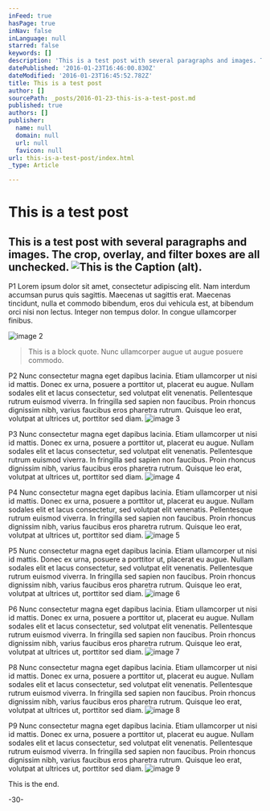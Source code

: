 ```yaml
---
inFeed: true
hasPage: true
inNav: false
inLanguage: null
starred: false
keywords: []
description: 'This is a test post with several paragraphs and images. The crop, overlay, and filter boxes are all unchecked.'
datePublished: '2016-01-23T16:46:00.830Z'
dateModified: '2016-01-23T16:45:52.782Z'
title: This is a test post
author: []
sourcePath: _posts/2016-01-23-this-is-a-test-post.md
published: true
authors: []
publisher:
  name: null
  domain: null
  url: null
  favicon: null
url: this-is-a-test-post/index.html
_type: Article

---
```

# This is a test post

## This is a test post with several paragraphs and images. The crop, overlay, and filter boxes are all unchecked. ![This is the Caption (alt).](https://the-grid-user-content.s3-us-west-2.amazonaws.com/1764987d-bfba-47b2-acdd-dd7145a0c365.png)

P1 Lorem ipsum dolor sit amet, consectetur adipiscing elit. Nam interdum accumsan purus quis sagittis. Maecenas ut sagittis erat. Maecenas tincidunt, nulla et commodo bibendum, eros dui vehicula est, at bibendum orci nisi non lectus. Integer non tempus dolor. In congue ullamcorper finibus. 
> 
> 

![image 2](https://the-grid-user-content.s3-us-west-2.amazonaws.com/2638be04-9ce1-4290-8e82-c6c11467e77c.jpg)

> This is a block quote. Nunc ullamcorper augue ut augue posuere commodo. 

P2 Nunc consectetur magna eget dapibus lacinia. Etiam ullamcorper ut nisi id mattis. Donec ex urna, posuere a porttitor ut, placerat eu augue. Nullam sodales elit et lacus consectetur, sed volutpat elit venenatis. Pellentesque rutrum euismod viverra. In fringilla sed sapien non faucibus. Proin rhoncus dignissim nibh, varius faucibus eros pharetra rutrum. Quisque leo erat, volutpat at ultrices ut, porttitor sed diam.
![image 3](https://the-grid-user-content.s3-us-west-2.amazonaws.com/56262e0b-5861-4163-8fa7-c3f883fcec26.jpg)

P3 Nunc consectetur magna eget dapibus lacinia. Etiam ullamcorper ut nisi id mattis. Donec ex urna, posuere a porttitor ut, placerat eu augue. Nullam sodales elit et lacus consectetur, sed volutpat elit venenatis. Pellentesque rutrum euismod viverra. In fringilla sed sapien non faucibus. Proin rhoncus dignissim nibh, varius faucibus eros pharetra rutrum. Quisque leo erat, volutpat at ultrices ut, porttitor sed diam.
![image 4](https://the-grid-user-content.s3-us-west-2.amazonaws.com/5afe69fe-c0db-47f2-8f9a-5fc6a36123c4.jpg)

P4 Nunc consectetur magna eget dapibus lacinia. Etiam ullamcorper ut nisi id mattis. Donec ex urna, posuere a porttitor ut, placerat eu augue. Nullam sodales elit et lacus consectetur, sed volutpat elit venenatis. Pellentesque rutrum euismod viverra. In fringilla sed sapien non faucibus. Proin rhoncus dignissim nibh, varius faucibus eros pharetra rutrum. Quisque leo erat, volutpat at ultrices ut, porttitor sed diam.
![image 5](https://s3-us-west-2.amazonaws.com/the-grid-img/p/59a8d696be085d4c812753e4cea171a32ede21eb.jpg)

P5 Nunc consectetur magna eget dapibus lacinia. Etiam ullamcorper ut nisi id mattis. Donec ex urna, posuere a porttitor ut, placerat eu augue. Nullam sodales elit et lacus consectetur, sed volutpat elit venenatis. Pellentesque rutrum euismod viverra. In fringilla sed sapien non faucibus. Proin rhoncus dignissim nibh, varius faucibus eros pharetra rutrum. Quisque leo erat, volutpat at ultrices ut, porttitor sed diam.
![image 6](https://the-grid-user-content.s3-us-west-2.amazonaws.com/cd1cd302-4de6-4f9b-9110-bc7f9df6a68d.gif)

P6 Nunc consectetur magna eget dapibus lacinia. Etiam ullamcorper ut nisi id mattis. Donec ex urna, posuere a porttitor ut, placerat eu augue. Nullam sodales elit et lacus consectetur, sed volutpat elit venenatis. Pellentesque rutrum euismod viverra. In fringilla sed sapien non faucibus. Proin rhoncus dignissim nibh, varius faucibus eros pharetra rutrum. Quisque leo erat, volutpat at ultrices ut, porttitor sed diam.
![image 7](https://the-grid-user-content.s3-us-west-2.amazonaws.com/d65512ba-3593-4fdd-b711-aa0b943b46c5.jpg)

P8 Nunc consectetur magna eget dapibus lacinia. Etiam ullamcorper ut nisi id mattis. Donec ex urna, posuere a porttitor ut, placerat eu augue. Nullam sodales elit et lacus consectetur, sed volutpat elit venenatis. Pellentesque rutrum euismod viverra. In fringilla sed sapien non faucibus. Proin rhoncus dignissim nibh, varius faucibus eros pharetra rutrum. Quisque leo erat, volutpat at ultrices ut, porttitor sed diam.
![image 8](https://the-grid-user-content.s3-us-west-2.amazonaws.com/dcd1525d-095a-456d-94c9-07582c953e90.jpg)

P9 Nunc consectetur magna eget dapibus lacinia. Etiam ullamcorper ut nisi id mattis. Donec ex urna, posuere a porttitor ut, placerat eu augue. Nullam sodales elit et lacus consectetur, sed volutpat elit venenatis. Pellentesque rutrum euismod viverra. In fringilla sed sapien non faucibus. Proin rhoncus dignissim nibh, varius faucibus eros pharetra rutrum. Quisque leo erat, volutpat at ultrices ut, porttitor sed diam.
![image 9](https://the-grid-user-content.s3-us-west-2.amazonaws.com/2d781346-b531-40cd-85d5-6ebf3b0fb5d3.jpg)

This is the end.

-30-